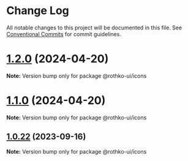 # Change Log

All notable changes to this project will be documented in this file.
See [Conventional Commits](https://conventionalcommits.org) for commit guidelines.

# [1.2.0](https://github.com/luxo-ai/rothko-ui/compare/@rothko-ui/icons@1.0.22...@rothko-ui/icons@1.2.0) (2024-04-20)

**Note:** Version bump only for package @rothko-ui/icons





# [1.1.0](https://github.com/luxo-ai/rothko-ui/compare/@rothko-ui/icons@1.0.22...@rothko-ui/icons@1.1.0) (2024-04-20)

**Note:** Version bump only for package @rothko-ui/icons





## [1.0.22](https://github.com/luxo-ai/rothko-ui/compare/@rothko-ui/icons@1.0.21...@rothko-ui/icons@1.0.22) (2023-09-16)

**Note:** Version bump only for package @rothko-ui/icons
